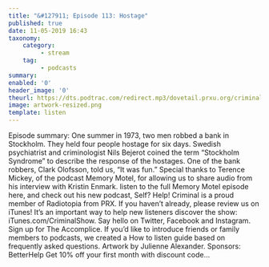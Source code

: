 ```yaml
---
title: "&#127911; Episode 113: Hostage"
published: true
date: 11-05-2019 16:43
taxonomy:
    category:
         - stream
    tag:
         - podcasts
summary:
enabled: '0'
header_image: '0'
theurl: https://dts.podtrac.com/redirect.mp3/dovetail.prxu.org/criminal/16136519-9b34-42aa-ae2c-3dfdd08da884/Episode_113_Hostage_Part_1.mp3
image: artwork-resized.png
template: listen
---
```

 
Episode summary: One summer in 1973, two men robbed a bank in Stockholm. They held four people hostage for six days. Swedish psychiatrist and criminologist Nils Bejerot coined the term “Stockholm Syndrome” to describe the response of the hostages. One of the bank robbers, Clark Olofsson, told us, “It was fun.” Special thanks to Terence Mickey, of the podcast Memory Motel, for allowing us to share audio from his interview with Kristin Enmark. listen   to the full Memory Motel episode here, and check out his new podcast, Self? Help! Criminal is a proud member of Radiotopia from PRX. If you haven’t already, please review us on iTunes! It’s an important way to help new listeners discover the show: iTunes.com/CriminalShow. Say hello on Twitter, Facebook and Instagram. Sign up for The Accomplice. If you’d like to introduce friends or family members to podcasts, we created a How to listen guide based on frequently asked questions. Artwork by Julienne Alexander. Sponsors: BetterHelp Get 10% off your first month with discount code…
